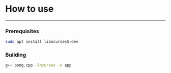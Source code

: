 # How to use
------------
### Prerequisites
```bash
sudo apt install libncurses5-dev
```

### Building
```bash
g++ pong.cpp -lncurses -o app
```
